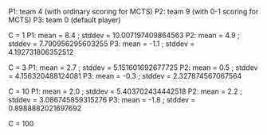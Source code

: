 P1: team 4 (with ordinary scoring for MCTS)
P2: team 9 (with 0-1 scoring for MCTS)
P3: team 0 (default player)

C = 1
P1: mean = 8.4 ; stddev = 10.007197409864563
P2: mean = 4.9 ; stddev = 7.790956295603255
P3: mean = -1.1 ; stddev = 4.192731806352512

C = 3
P1: mean = 2.7 ; stddev = 5.151601692677725
P2: mean = 0.5 ; stddev = 4.156320488124081
P3: mean = -0.3 ; stddev = 2.327874567067564

C = 10
P1: mean = 2.0 ; stddev = 5.403702434442518
P2: mean = 2.2 ; stddev = 3.086745859315276
P3: mean = -1.8 ; stddev = 0.8988882021697692

C = 100
